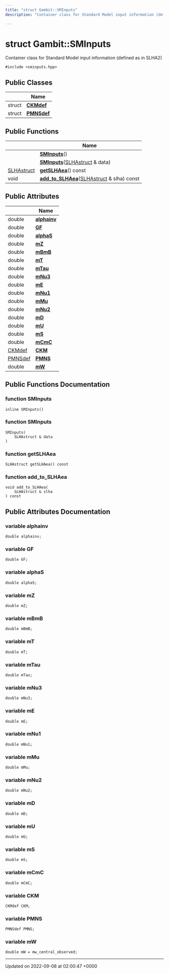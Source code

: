 ```yaml
---
title: "struct Gambit::SMInputs"
description: "Container class for Standard Model input information (defined as in SLHA2) "

---
```


# struct Gambit::SMInputs



Container class for Standard Model input information (defined as in SLHA2) 


`#include <sminputs.hpp>`

## Public Classes

|                | Name           |
| -------------- | -------------- |
| struct | **[CKMdef](/documentation/code/classes/structgambit_1_1sminputs_1_1ckmdef/)**  |
| struct | **[PMNSdef](/documentation/code/classes/structgambit_1_1sminputs_1_1pmnsdef/)**  |

## Public Functions

|                | Name           |
| -------------- | -------------- |
| | **[SMInputs](/documentation/code/classes/structgambit_1_1sminputs/#function-gambitsminputs-sminputs)**() |
| | **[SMInputs](/documentation/code/classes/structgambit_1_1sminputs/#function-gambitsminputs-sminputs)**([SLHAstruct](/documentation/code/namespaces/namespacegambit/#typedef-gambit-slhastruct) & data) |
| [SLHAstruct](/documentation/code/namespaces/namespacegambit/#typedef-gambit-slhastruct) | **[getSLHAea](/documentation/code/classes/structgambit_1_1sminputs/#function-gambitsminputs-getslhaea)**() const |
| void | **[add_to_SLHAea](/documentation/code/classes/structgambit_1_1sminputs/#function-gambitsminputs-add-to-slhaea)**([SLHAstruct](/documentation/code/namespaces/namespacegambit/#typedef-gambit-slhastruct) & slha) const |

## Public Attributes

|                | Name           |
| -------------- | -------------- |
| double | **[alphainv](/documentation/code/classes/structgambit_1_1sminputs/#variable-gambitsminputs-alphainv)**  |
| double | **[GF](/documentation/code/classes/structgambit_1_1sminputs/#variable-gambitsminputs-gf)**  |
| double | **[alphaS](/documentation/code/classes/structgambit_1_1sminputs/#variable-gambitsminputs-alphas)**  |
| double | **[mZ](/documentation/code/classes/structgambit_1_1sminputs/#variable-gambitsminputs-mz)**  |
| double | **[mBmB](/documentation/code/classes/structgambit_1_1sminputs/#variable-gambitsminputs-mbmb)**  |
| double | **[mT](/documentation/code/classes/structgambit_1_1sminputs/#variable-gambitsminputs-mt)**  |
| double | **[mTau](/documentation/code/classes/structgambit_1_1sminputs/#variable-gambitsminputs-mtau)**  |
| double | **[mNu3](/documentation/code/classes/structgambit_1_1sminputs/#variable-gambitsminputs-mnu3)**  |
| double | **[mE](/documentation/code/classes/structgambit_1_1sminputs/#variable-gambitsminputs-me)**  |
| double | **[mNu1](/documentation/code/classes/structgambit_1_1sminputs/#variable-gambitsminputs-mnu1)**  |
| double | **[mMu](/documentation/code/classes/structgambit_1_1sminputs/#variable-gambitsminputs-mmu)**  |
| double | **[mNu2](/documentation/code/classes/structgambit_1_1sminputs/#variable-gambitsminputs-mnu2)**  |
| double | **[mD](/documentation/code/classes/structgambit_1_1sminputs/#variable-gambitsminputs-md)**  |
| double | **[mU](/documentation/code/classes/structgambit_1_1sminputs/#variable-gambitsminputs-mu)**  |
| double | **[mS](/documentation/code/classes/structgambit_1_1sminputs/#variable-gambitsminputs-ms)**  |
| double | **[mCmC](/documentation/code/classes/structgambit_1_1sminputs/#variable-gambitsminputs-mcmc)**  |
| [CKMdef](/documentation/code/classes/structgambit_1_1sminputs_1_1ckmdef/) | **[CKM](/documentation/code/classes/structgambit_1_1sminputs/#variable-gambitsminputs-ckm)**  |
| [PMNSdef](/documentation/code/classes/structgambit_1_1sminputs_1_1pmnsdef/) | **[PMNS](/documentation/code/classes/structgambit_1_1sminputs/#variable-gambitsminputs-pmns)**  |
| double | **[mW](/documentation/code/classes/structgambit_1_1sminputs/#variable-gambitsminputs-mw)**  |

## Public Functions Documentation

### function SMInputs

```
inline SMInputs()
```


### function SMInputs

```
SMInputs(
    SLHAstruct & data
)
```


### function getSLHAea

```
SLHAstruct getSLHAea() const
```


### function add_to_SLHAea

```
void add_to_SLHAea(
    SLHAstruct & slha
) const
```


## Public Attributes Documentation

### variable alphainv

```
double alphainv;
```


### variable GF

```
double GF;
```


### variable alphaS

```
double alphaS;
```


### variable mZ

```
double mZ;
```


### variable mBmB

```
double mBmB;
```


### variable mT

```
double mT;
```


### variable mTau

```
double mTau;
```


### variable mNu3

```
double mNu3;
```


### variable mE

```
double mE;
```


### variable mNu1

```
double mNu1;
```


### variable mMu

```
double mMu;
```


### variable mNu2

```
double mNu2;
```


### variable mD

```
double mD;
```


### variable mU

```
double mU;
```


### variable mS

```
double mS;
```


### variable mCmC

```
double mCmC;
```


### variable CKM

```
CKMdef CKM;
```


### variable PMNS

```
PMNSdef PMNS;
```


### variable mW

```
double mW = mw_central_observed;
```


-------------------------------

Updated on 2022-09-08 at 02:00:47 +0000
